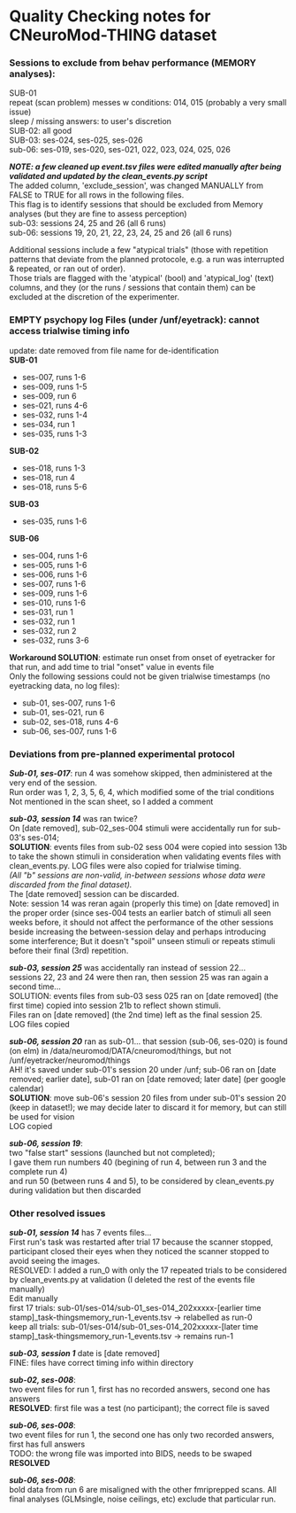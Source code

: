 # Quality Checking notes for CNeuroMod-THING dataset

### Sessions to exclude from behav performance (MEMORY analyses):
SUB-01 \
repeat (scan problem) messes w conditions: 014, 015 (probably a very small issue) \
sleep / missing answers: to user's discretion \
SUB-02: all good \
SUB-03: ses-024, ses-025, ses-026 \
sub-06: ses-019, ses-020, ses-021, 022, 023, 024, 025, 026

***NOTE: a few cleaned up event.tsv files were edited manually after being validated and updated by the clean_events.py script*** \
The added column, 'exclude_session', was changed MANUALLY from FALSE to TRUE for all rows in the following files. \
This flag is to identify sessions that should be excluded from Memory analyses (but they are fine to assess perception) \
sub-03: sessions 24, 25 and 26 (all 6 runs) \
sub-06: sessions 19, 20, 21, 22, 23, 24, 25 and 26 (all 6 runs)

Additional sessions include a few "atypical trials" (those with repetition patterns that
deviate from the planned protocole, e.g. a run was interrupted & repeated, or ran out of order). \
Those trials are flagged with the 'atypical' (bool) and 'atypical_log' (text) columns,
and they (or the runs / sessions that contain them) can be excluded at the
discretion of the experimenter.


### EMPTY psychopy log Files (under /unf/eyetrack): cannot access trialwise timing info
update: date removed from file name for de-identification \
**SUB-01**
- ses-007, runs 1-6
- ses-009, runs 1-5
- ses-009, run 6
- ses-021, runs 4-6
- ses-032, runs 1-4
- ses-034, run 1
- ses-035, runs 1-3

**SUB-02**
- ses-018, runs 1-3
- ses-018, run 4
- ses-018, runs 5-6

**SUB-03**
- ses-035, runs 1-6

**SUB-06**
- ses-004, runs 1-6
- ses-005, runs 1-6
- ses-006, runs 1-6
- ses-007, runs 1-6
- ses-009, runs 1-6
- ses-010, runs 1-6
- ses-031, run 1
- ses-032, run 1
- ses-032, run 2
- ses-032, runs 3-6

**Workaround SOLUTION**: estimate run onset from onset of eyetracker for that run, and add time to trial "onset" value in events file \
Only the following sessions could not be given trialwise timestamps (no eyetracking data, no log files):
- sub-01, ses-007, runs 1-6
- sub-01, ses-021, run 6
- sub-02, ses-018, runs 4-6
- sub-06, ses-007, runs 1-6


### Deviations from pre-planned experimental protocol
***Sub-01, ses-017***: run 4 was somehow skipped, then administered at the very end of the session.  \
Run order was 1, 2, 3, 5, 6, 4, which modified some of the trial conditions  \
Not mentioned in the scan sheet, so I added a comment

***sub-03, session 14*** was ran twice? \
On [date removed], sub-02_ses-004 stimuli were accidentally run for sub-03's ses-014; \
**SOLUTION**: events files from sub-02 sess 004 were copied into session 13b to take the shown stimuli in consideration when validating events files with clean_events.py. LOG files were also copied for trialwise timing. \
*(All "b" sessions are non-valid, in-between sessions whose data were discarded from the final dataset).* \
The [date removed] session can be discarded. \
Note: session 14 was reran again (properly this time) on [date removed] in the proper order
(since ses-004 tests an earlier batch of stimuli all seen weeks before, it should not affect the performance of the other sessions beside increasing the between-session delay and perhaps introducing some interference; But it doesn't "spoil" unseen stimuli or repeats stimuli before their final (3rd) repetition.

***sub-03, session 25*** was accidentally ran instead of session 22... \
sessions 22, 23 and 24 were then ran, then session 25 was ran again a second time... \
SOLUTION: events files from sub-03 sess 025 ran on [date removed] (the first time) copied into session 21b to reflect shown stimuli. \
Files ran on [date removed] (the 2nd time) left as the final session 25. \
LOG files copied

***sub-06, session 20*** ran as sub-01... that session (sub-06, ses-020) is found (on elm) in
/data/neuromod/DATA/cneuromod/things, but not /unf/eyetracker/neuromod/things \
AH! it's saved under sub-01's session 20 under /unf; sub-06 ran on [date removed; earlier date],
sub-01 ran on [date removed; later date] (per google calendar) \
**SOLUTION**: move sub-06's session 20 files from under sub-01's session 20 (keep in dataset!); we may decide later to discard it for memory, but can still be used for vision \
LOG copied

***sub-06, session 19***: \
two "false start" sessions (launched but not completed); \
I gave them run numbers 40 (begining of run 4, between run 3 and the complete run 4) \
and run 50 (between runs 4 and 5), to be considered by clean_events.py during validation but then discarded


### Other resolved issues

***sub-01, session 14*** has 7 events files... \
First run's task was restarted after trial 17 because the scanner stopped, participant closed their eyes when they noticed the scanner stopped to avoid seeing the images. \
RESOLVED: I added a run_0 with only the 17 repeated trials to be considered by clean_events.py at validation (I deleted the rest of the events file manually) \
Edit manually \
first 17 trials: sub-01/ses-014/sub-01_ses-014_202xxxxx-[earlier time stamp]_task-thingsmemory_run-1_events.tsv -> relabelled as run-0 \
keep all trials: sub-01/ses-014/sub-01_ses-014_202xxxxx-[later time stamp]_task-thingsmemory_run-1_events.tsv -> remains run-1

***sub-03, session 1*** date is [date removed] \
FINE: files have correct timing info within directory

***sub-02, ses-008***: \
two event files for run 1, first has no recorded answers, second one has answers \
**RESOLVED**: first file was a test (no participant); the correct file is saved

***sub-06, ses-008***: \
two event files for run 1, the second one has only two recorded answers, first has full answers \
TODO: the wrong file was imported into BIDS, needs to be swaped \
**RESOLVED**

***sub-06, ses-008***: \
bold data from run 6 are misaligned with the other fmriprepped scans. All final analyses
(GLMsingle, noise ceilings, etc) exclude that particular run.
